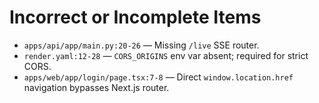 # Incorrect or Incomplete Items

* `apps/api/app/main.py:20-26` — Missing `/live` SSE router.
* `render.yaml:12-28` — `CORS_ORIGINS` env var absent; required for strict CORS.
* `apps/web/app/login/page.tsx:7-8` — Direct `window.location.href` navigation bypasses Next.js router.
